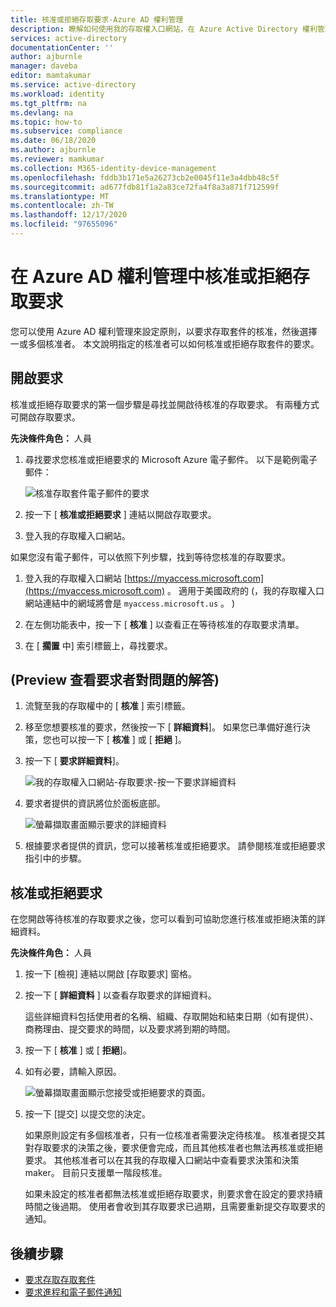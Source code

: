```yaml
---
title: 核准或拒絕存取要求-Azure AD 權利管理
description: 瞭解如何使用我的存取權入口網站，在 Azure Active Directory 權利管理中核准或拒絕存取套件的要求。
services: active-directory
documentationCenter: ''
author: ajburnle
manager: daveba
editor: mamtakumar
ms.service: active-directory
ms.workload: identity
ms.tgt_pltfrm: na
ms.devlang: na
ms.topic: how-to
ms.subservice: compliance
ms.date: 06/18/2020
ms.author: ajburnle
ms.reviewer: mamkumar
ms.collection: M365-identity-device-management
ms.openlocfilehash: fddb3b171e5a26273cb2e0045f11e3a4dbb48c5f
ms.sourcegitcommit: ad677fdb81f1a2a83ce72fa4f8a3a871f712599f
ms.translationtype: MT
ms.contentlocale: zh-TW
ms.lasthandoff: 12/17/2020
ms.locfileid: "97655096"
---
```

# <a name="approve-or-deny-access-requests-in-azure-ad-entitlement-management"></a>在 Azure AD 權利管理中核准或拒絕存取要求

您可以使用 Azure AD 權利管理來設定原則，以要求存取套件的核准，然後選擇一或多個核准者。 本文說明指定的核准者可以如何核准或拒絕存取套件的要求。

## <a name="open-request"></a>開啟要求

核准或拒絕存取要求的第一個步驟是尋找並開啟待核准的存取要求。 有兩種方式可開啟存取要求。

**先決條件角色：** 人員

1. 尋找要求您核准或拒絕要求的 Microsoft Azure 電子郵件。 以下是範例電子郵件：

    ![核准存取套件電子郵件的要求](./media/entitlement-management-shared/approver-request-email.png)

1. 按一下 [ **核准或拒絕要求** ] 連結以開啟存取要求。

1. 登入我的存取權入口網站。

如果您沒有電子郵件，可以依照下列步驟，找到等待您核准的存取要求。

1. 登入我的存取權入口網站 [https://myaccess.microsoft.com](https://myaccess.microsoft.com) 。  適用于美國政府的 (，我的存取權入口網站連結中的網域將會是 `myaccess.microsoft.us` 。 ) 

1. 在左側功能表中，按一下 [ **核准** ] 以查看正在等待核准的存取要求清單。

1. 在 [ **擱置** 中] 索引標籤上，尋找要求。

## <a name="view-requestors-answers-to-questions-preview"></a> (Preview 查看要求者對問題的解答) 

1. 流覽至我的存取權中的 [ **核准** ] 索引標籤。

1. 移至您想要核准的要求，然後按一下 [ **詳細資料**]。 如果您已準備好進行決策，您也可以按一下 [ **核准** ] 或 [ **拒絕** ]。

1. 按一下 [ **要求詳細資料**]。

    ![我的存取權入口網站-存取要求-按一下要求詳細資料](./media/entitlement-management-request-approve/requestor-information-request-details.png)

1. 要求者提供的資訊將位於面板底部。

    ![螢幕擷取畫面顯示要求的詳細資料](./media/entitlement-management-request-approve/requestor-information-requestor-answers.png)

1. 根據要求者提供的資訊，您可以接著核准或拒絕要求。 請參閱核准或拒絕要求指引中的步驟。

## <a name="approve-or-deny-request"></a>核准或拒絕要求

在您開啟等待核准的存取要求之後，您可以看到可協助您進行核准或拒絕決策的詳細資料。

**先決條件角色：** 人員

1. 按一下 [檢視] 連結以開啟 [存取要求] 窗格。

1. 按一下 [ **詳細資料** ] 以查看存取要求的詳細資料。

    這些詳細資料包括使用者的名稱、組織、存取開始和結束日期（如有提供）、商務理由、提交要求的時間，以及要求將到期的時間。

1. 按一下 [ **核准** ] 或 [ **拒絕**]。

1. 如有必要，請輸入原因。

    ![螢幕擷取畫面顯示您接受或拒絕要求的頁面。](./media/entitlement-management-request-approve/my-access-approve-request.png)

1. 按一下 [提交] 以提交您的決定。

    如果原則設定有多個核准者，只有一位核准者需要決定待核准。 核准者提交其對存取要求的決策之後，要求便會完成，而且其他核准者也無法再核准或拒絕要求。 其他核准者可以在其我的存取權入口網站中查看要求決策和決策 maker。 目前只支援單一階段核准。

    如果未設定的核准者都無法核准或拒絕存取要求，則要求會在設定的要求持續時間之後過期。 使用者會收到其存取要求已過期，且需要重新提交存取要求的通知。

## <a name="next-steps"></a>後續步驟

- [要求存取存取套件](entitlement-management-request-access.md)
- [要求進程和電子郵件通知](entitlement-management-process.md)
